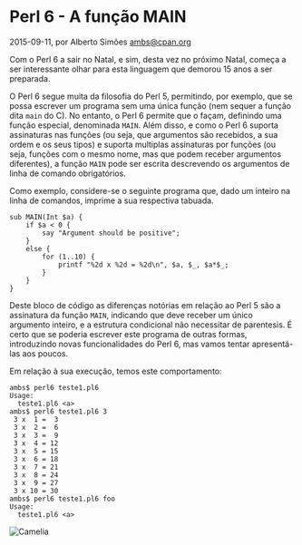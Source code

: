 
# Perl 6 - A função MAIN

 2015-09-11, por Alberto Simões <ambs@cpan.org>

Com o Perl 6 a sair no Natal, e sim, desta vez no próximo
Natal, começa a ser interessante olhar para esta linguagem
que demorou 15 anos a ser preparada.

O Perl 6 segue muita da filosofia do Perl 5, permitindo,
por exemplo, que se possa escrever um programa sem uma 
única função (nem sequer a função dita `main` do C). No entanto, 
o Perl 6 permite que o façam, definindo uma função especial,
denominada `MAIN`. Além disso, e como o Perl 6 suporta assinaturas
nas funções (ou seja, que argumentos são recebidos, a sua ordem e
os seus tipos) e suporta multiplas assinaturas por funções (ou seja,
funções com o mesmo nome, mas que podem receber argumentos diferentes),
a função `MAIN` pode ser escrita descrevendo os argumentos de linha
de comando obrigatórios.

Como exemplo, considere-se o seguinte programa que, dado um inteiro na linha 
de comandos, imprime a sua respectiva tabuada.

    sub MAIN(Int $a) {
        if $a < 0 {
            say "Argument should be positive";
        }
        else {
            for (1..10) {
                printf "%2d x %2d = %2d\n", $a, $_, $a*$_;
            }
        }
    }

Deste bloco de código as diferenças notórias em relação
ao Perl 5 são a assinatura da função `MAIN`, indicando que deve
receber um único argumento inteiro, e a estrutura condicional não
necessitar de parentesis. É certo que se poderia escrever este
programa de outras formas, introduzindo novas funcionalidades do
Perl 6, mas vamos tentar apresentá-las aos poucos.

Em relação à sua execução, temos este comportamento:

    ambs$ perl6 teste1.pl6
    Usage:
      teste1.pl6 <a>
    ambs$ perl6 teste1.pl6 3
     3 x  1 =  3
     3 x  2 =  6
     3 x  3 =  9
     3 x  4 = 12
     3 x  5 = 15
     3 x  6 = 18
     3 x  7 = 21
     3 x  8 = 24
     3 x  9 = 27
     3 x 10 = 30
    ambs$ perl6 teste1.pl6 foo
    Usage:
      teste1.pl6 <a>


<img src="/imgs/camelia.png" alt="Camelia" title="Camelia"/>

